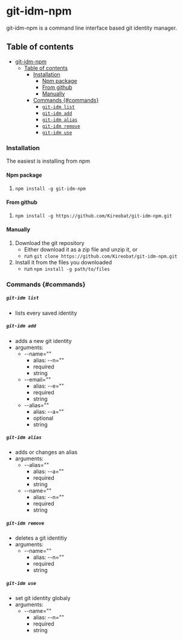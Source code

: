 # git-idm-npm

git-idm-npm is a command line interface based git identity manager.

## Table of contents

- [git-idm-npm](#git-idm-npm)
  - [Table of contents](#table-of-contents)
    - [Installation](#installation)
      - [Npm package](#npm-package)
      - [From github](#from-github)
      - [Manually](#manually)
    - [Commands {#commands}](#commands-commands)
        - [`git-idm list`](#git-idm-list)
        - [`git-idm add`](#git-idm-add)
        - [`git-idm alias`](#git-idm-alias)
        - [`git-idm remove`](#git-idm-remove)
        - [`git-idm use`](#git-idm-use)

### Installation

The easiest is installing from npm

#### Npm package

1. `npm install -g git-idm-npm`

#### From github

1. `npm install -g https://github.com/Kireobat/git-idm-npm.git`

#### Manually

1. Download the git repository
    - Either download it as a zip file and unzip it, or
    - run `git clone https://github.com/Kireobat/git-idm-npm.git`
2. Install it from the files you downloaded
   - run `npm install -g path/to/files`

### Commands {#commands}

##### `git-idm list`
  - lists every saved identity



##### `git-idm add`
  - adds a new git identity
  - arguments:
    - --name=""
      - alias: --n=""
      - required
      - string
    - --email=""
      - alias: --e=""
      - required
      - string
    - --alias=""
      - alias: --a=""
      - optional
      - string



##### `git-idm alias`
  - adds or changes an alias
  - arguments:
    - --alias=""
      - alias: --a=""
      - required
      - string
    - --name=""
      - alias: --n=""
      - required
      - string



##### `git-idm remove`
  - deletes a git identitiy
  - arguments:
    - --name=""
      - alias: --n=""
      - required
      - string



##### `git-idm use`
  - set git identity globaly
  - arguments:
    - --name=""
      - alias: --n=""
      - required
      - string
